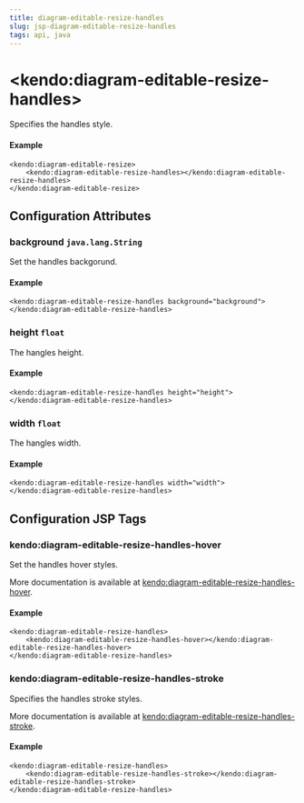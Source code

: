 ```yaml
---
title: diagram-editable-resize-handles
slug: jsp-diagram-editable-resize-handles
tags: api, java
---
```


# \<kendo:diagram-editable-resize-handles\>

Specifies the handles style.

#### Example
    <kendo:diagram-editable-resize>
        <kendo:diagram-editable-resize-handles></kendo:diagram-editable-resize-handles>
    </kendo:diagram-editable-resize>

## Configuration Attributes

### background `java.lang.String`

Set the handles backgorund.

#### Example
    <kendo:diagram-editable-resize-handles background="background">
    </kendo:diagram-editable-resize-handles>

### height `float`

The hangles height.

#### Example
    <kendo:diagram-editable-resize-handles height="height">
    </kendo:diagram-editable-resize-handles>

### width `float`

The hangles width.

#### Example
    <kendo:diagram-editable-resize-handles width="width">
    </kendo:diagram-editable-resize-handles>


##  Configuration JSP Tags

### kendo:diagram-editable-resize-handles-hover

Set the handles hover styles.

More documentation is available at [kendo:diagram-editable-resize-handles-hover](/kendo-ui/api/wrappers/jsp/diagram/editable-resize-handles-hover).

#### Example

    <kendo:diagram-editable-resize-handles>
        <kendo:diagram-editable-resize-handles-hover></kendo:diagram-editable-resize-handles-hover>
    </kendo:diagram-editable-resize-handles>

### kendo:diagram-editable-resize-handles-stroke

Specifies the handles stroke styles.

More documentation is available at [kendo:diagram-editable-resize-handles-stroke](/kendo-ui/api/wrappers/jsp/diagram/editable-resize-handles-stroke).

#### Example

    <kendo:diagram-editable-resize-handles>
        <kendo:diagram-editable-resize-handles-stroke></kendo:diagram-editable-resize-handles-stroke>
    </kendo:diagram-editable-resize-handles>

